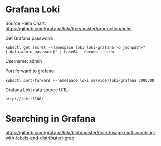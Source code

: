 Grafana Loki
===============

Source Helm Chart: https://github.com/grafana/loki/tree/master/production/helm


Get Grafana password:

```
kubectl get secret --namespace loki loki-grafana -o jsonpath="{.data.admin-password}" | base64 --decode ; echo
```

Username: admin


Port forward to grafana:

```
kubectl port-forward --namespace loki service/loki-grafana 3000:80
```

Grafana Loki data source URL:

```
http://loki:3100/
```

# Searching in Grafana

https://github.com/grafana/loki/blob/master/docs/usage.md#searching-with-labels-and-distributed-grep
